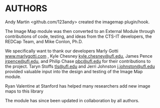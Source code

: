 # AUTHORS

Andy Martin <github.com/123andy> created the imagemap plugin/hook.

The Image Map module was then converted to an External Module through contributions of code, testing, and ideas from the CTS-IT developers, the REDCap Team, and Mike Conlon, Ph.D.

We specifically want to thank our developers Marly Gotti www.marlygotti.com , Kyle Chesney kyle.chesney@ufl.edu, James Pence jrpence@ufl.edu, and Philip Chase pbc@ufl.edu for their contributions to the project. Taryn Stoffs tls@ufl.edu and Jerri Johnston j.johnston@ufl.edu provided valuable input into the design and testing of the Image Map module.

Ryan Valentine at Stanford has helped many researchers add new image maps to this library

The module has since been updated in collaboration by all authors.